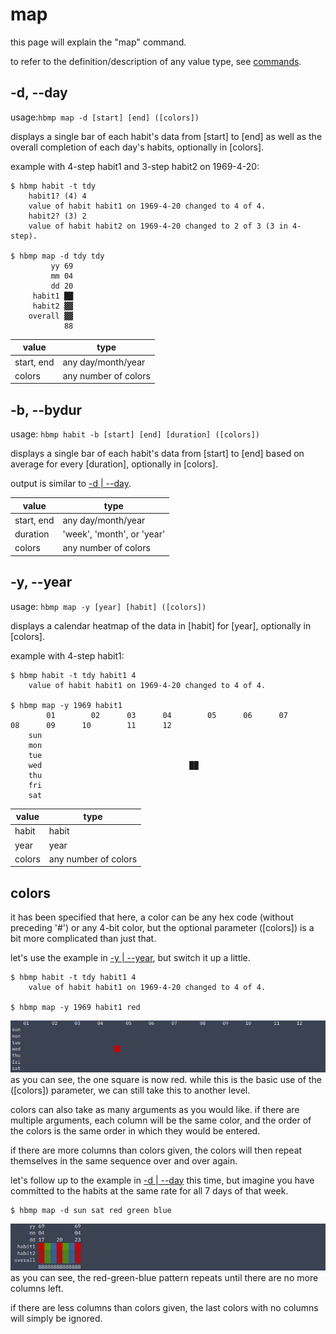 # map
this page will explain the "map" command.

to refer to the definition/description of any value type, see [commands](index.html/#value-types).

## -d, --day
usage:`hbmp map -d [start] [end] ([colors])` 

displays a single bar of each habit's data from [start] to [end] as well as the overall completion of each day's habits, optionally in [colors].

example with 4-step habit1 and 3-step habit2 on 1969-4-20:
```
$ hbmp habit -t tdy
    habit1? (4) 4
    value of habit habit1 on 1969-4-20 changed to 4 of 4.
    habit2? (3) 2
    value of habit habit2 on 1969-4-20 changed to 2 of 3 (3 in 4-step).

$ hbmp map -d tdy tdy
         yy 69
         mm 04
         dd 20
     habit1 ██
     habit2 ▓▓
    overall ▓▓
            88
```

| value | type |
| ----- | ---- |
| start, end | any day/month/year |
| colors | any number of colors |

## -b, --bydur
usage: `hbmp habit -b [start] [end] [duration] ([colors])`

displays a single bar of each habit's data from [start] to [end] based on average for every [duration], optionally in [colors].

output is similar to [ -d | --day](#-d---day).

| value | type |
| ----- | ---- |
| start, end | any day/month/year |
| duration | 'week', 'month', or 'year'
| colors | any number of colors |

## -y, --year

usage: `hbmp map -y [year] [habit] ([colors])`

displays a calendar heatmap of the data in [habit] for [year], optionally in [colors].

example with 4-step habit1:
```
$ hbmp habit -t tdy habit1 4
    value of habit habit1 on 1969-4-20 changed to 4 of 4.

$ hbmp map -y 1969 habit1
        01        02      03      04        05      06      07        08      09      10        11      12
    sun                                                                                                           
    mon                                                                                                           
    tue                                                                                                           
    wed                                 ██                                                                        
    thu                                                                                                           
    fri                                                                                                           
    sat                                                                                                           
```
| value | type |
| ----- | ---- |
| habit | habit |
| year  | year  |
| colors | any number of colors |

## colors
it has been specified that here, a color can be any hex code (without preceding '#') or any 4-bit color, but the optional parameter ([colors]) is a bit more complicated than just that.

let's use the example in [ -y | --year](#-y---year), but switch it up a little.
```
$ hbmp habit -t tdy habit1 4
    value of habit habit1 on 1969-4-20 changed to 4 of 4.

$ hbmp map -y 1969 habit1 red
```
![output of "hbmp map -y 1969 habit1". due to site limitations, we will only be able to display the output through an image.](red.jpg)
as you can see, the one square is now red.
while this is the basic use of the ([colors]) parameter, we can still take this to another level.

colors can also take as many arguments as you would like. if there are multiple arguments, each column will be the same color, and the order of the colors is the same order in which they would be entered.

if there are more columns than colors given, the colors will then repeat themselves in the same sequence over and over again.

let's follow up to the example in [ -d | --day](#-d---day) this time, but imagine you have committed to the habits at the same rate for all 7 days of that week.
```
$ hbmp map -d sun sat red green blue
```
![output of "hbmp map -y 1969 habit1". due to site limitations, we will only be able to display the output through an image. ><](rgb.jpg)
as you can see, the red-green-blue pattern repeats until there are no more columns left.

if there are less columns than colors given, the last colors with no columns will simply be ignored.
